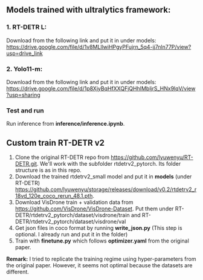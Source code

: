 
## Models trained with ultralytics framework:
### 1. RT-DETR L:
Download from the following link and put it in under models:
https://drive.google.com/file/d/1v8MLllwiHPgyPFujrn_5q4-jj7nln77P/view?usp=drive_link
### 2. Yolo11-m:
Download from the following link and put it in under models:
https://drive.google.com/file/d/1p8XjyBqHfXXQFjQHhIMbljrS_HNx9lqV/view?usp=sharing
### Test and run
Run inference from **inference/inference.ipynb**.

## Custom train RT-DETR v2
1. Clone the original RT-DETR repo from https://github.com/lyuwenyu/RT-DETR.git. We'll work with the subfolder rtdetrv2_pytorch. Its folder structure is as in this repo.
2. Download the trained rtdetrv2_small model and put it in **models** (under RT-DETR) https://github.com/lyuwenyu/storage/releases/download/v0.2/rtdetrv2_r18vd_120e_coco_rerun_48.1.pth. 
3. Download VisDrone train + validation data from https://github.com/VisDrone/VisDrone-Dataset.
Put them under RT-DETR/rtdetrv2_pytorch/dataset/visdrone/train and RT-DETR/rtdetrv2_pytorch/dataset/visdrone/val
4. Get json files in coco format by running **write_json.py** (This step is optional. I already run and put it in the folder)
5. Train with **finetune.py** which follows **optimizer.yaml** from the original paper.

**Remark:** I tried to replicate the training regime using hyper-parameters from the original paper. However, it seems not optimal because the datasets are different.

